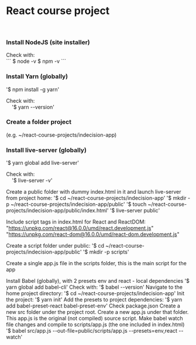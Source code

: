 <h1>React course project</h1>
<br>
<h3>Install NodeJS (site installer)</h3>
<p>
  Check with:<br>
  ```
  $ node -v 
  $ npm -v
  ```
</p>  

<h3>Install Yarn (globally)</h3>
<p>
  '$ npm install -g yarn'
<p>
<p>
  Check with:<br>
  &nbsp;&nbsp;&nbsp;&nbsp;'$ yarn --version'
</p>
<h3>Create a folder project</h3>
<p>
(e.g. ~/react-course-projects/indecision-app)
</p>
<h3>Install live-server (globally)</h3>
<p>
  '$ yarn global add live-server'
<p>
<p>
  Check with:<br>
  &nbsp;&nbsp;&nbsp;&nbsp;'$ live-server -v'
</p>

Create a public folder with dummy index.html in it and launch live-server from project home:
'$ cd ~/react-course-projects/indecision-app'
'$ mkdir -p ~/react-course-projects/indecision-app/public'
'$ touch ~/react-course-projects/indecision-app/public/index.html'
'$ live-server public'

Include script tags in index.html for React and ReactDOM:
"https://unpkg.com/react@16.0.0/umd/react.development.js"
"https://unpkg.com/react-dom@16.0.0/umd/react-dom.development.js" 

Create a script folder under public:
'$ cd ~/react-course-projects/indecision-app/public'
'$ mkdir -p scripts'

Create a single app.js file in the scripts folder, this is the main script for the app

Install Babel (globally), with 2 presets env and react - local dependencies
'$ yarn global add babel-cli'
Check with:
'$ babel --version'
Navigate to the home project directory:
'$ cd ~/react-course-projects/indecision-app'
Init the project:
'$ yarn init'
Add the presets to project dependencies:
'$ yarn add babel-preset-react babel-preset-env'
Check package.json
Create a new src folder under the project root. Create a new app.js under that folder.
This app.js is the original (not compiled) source script.
Make babel watch file changes and compile to scripts/app.js (the one included in index.html)
'$ babel src/app.js --out-file=public/scripts/app.js --presets=env,react --watch' 



